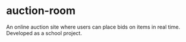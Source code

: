# auction-room
An online auction site where users can place bids on items in real time. Developed as a school project.
